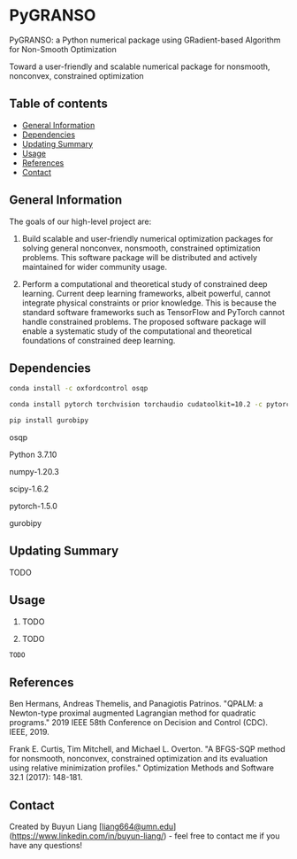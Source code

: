 # PyGRANSO

PyGRANSO: a Python numerical package using GRadient-based Algorithm for Non-Smooth Optimization

Toward a user-friendly and scalable numerical package for nonsmooth, nonconvex, constrained optimization

## Table of contents
* [General Information](#general-information)
* [Dependencies](#dependencies)
* [Updating Summary](#updating-summary)
* [Usage](#usage)
* [References](#references)
* [Contact](#contact)

## General Information

The goals of our high-level project are: 

1) Build scalable and user-friendly numerical optimization packages for solving general nonconvex, nonsmooth, constrained optimization problems. This software package will be distributed and actively maintained for wider community usage. 

2) Perform a computational and theoretical study of constrained deep learning. Current deep learning frameworks, albeit powerful, cannot integrate physical constraints or prior knowledge. This is because the standard software frameworks such as TensorFlow and PyTorch cannot handle constrained problems. The proposed software package will enable a systematic study of the computational and theoretical foundations of constrained deep learning. 

## Dependencies

```bash
conda install -c oxfordcontrol osqp

conda install pytorch torchvision torchaudio cudatoolkit=10.2 -c pytorch

pip install gurobipy
```

osqp

Python 3.7.10

numpy-1.20.3

scipy-1.6.2

pytorch-1.5.0

gurobipy

## Updating Summary

TODO

## Usage

1. TODO

2. TODO

```bash
TODO
```

## References
Ben Hermans, Andreas Themelis, and Panagiotis Patrinos. "QPALM: a Newton-type proximal augmented Lagrangian method for quadratic programs." 2019 IEEE 58th Conference on Decision and Control (CDC). IEEE, 2019.

Frank E. Curtis, Tim Mitchell, and Michael L. Overton. "A BFGS-SQP method for nonsmooth, nonconvex, constrained optimization and its evaluation using relative minimization profiles." Optimization Methods and Software 32.1 (2017): 148-181.

## Contact
Created by Buyun Liang [liang664@umn.edu] (https://www.linkedin.com/in/buyun-liang/) - feel free to contact me if you have any questions!
